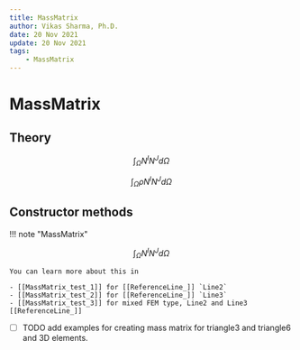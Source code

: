 ```yaml
---
title: MassMatrix
author: Vikas Sharma, Ph.D.
date: 20 Nov 2021 
update: 20 Nov 2021
tags:
    - MassMatrix
---
```


# MassMatrix

## Theory

$$
\int_{\Omega } N^{I} N^{J}d\Omega
$$

$$
\int_{\Omega } \rho N^{I} N^{J}d\Omega
$$

## Constructor methods

!!! note "MassMatrix"

$$
\int_{\Omega } N^{I} N^{J}d\Omega
$$

    You can learn more about this in

    - [[MassMatrix_test_1]] for [[ReferenceLine_]] `Line2`
    - [[MassMatrix_test_2]] for [[ReferenceLine_]] `Line3`
    - [[MassMatrix_test_3]] for mixed FEM type, Line2 and Line3 [[ReferenceLine_]]

- [ ] TODO add examples for creating mass matrix for triangle3 and triangle6 and 3D elements.
